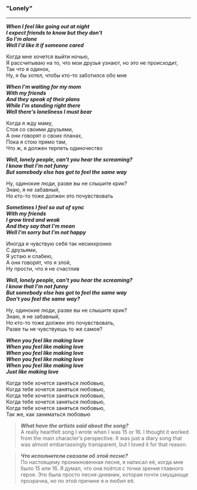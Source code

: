 ### **"Lonely"**
------------------------

**_When I feel like going out at night  
I expect friends to know but they don't  
So I'm alone  
Well I'd like it if someone cared_**  

Когда мне хочется выйти ночью,  
Я рассчитываю на то, что мои друзья узнают, но это не происходит,  
Так что я одинок,  
Ну, я бы хотел, чтобы кто-то заботился обо мне  

**_When I'm waiting for my mom  
With my friends  
And they speak of their plans  
While I'm standing right there  
Well there's loneliness I must bear_**  

Когда я жду маму,  
Стоя со своими друзьями,  
А они говорят о своих планах,  
Пока я стою прямо там,  
Что ж, я должен терпеть одиночество  

**_Well, lonely people, can't you hear the screaming?  
I know that I'm not funny  
But somebody else has got to feel the same way_**  

Ну, одинокие люди, разве вы не слышите крик?  
Знаю, я не забавный,  
Но кто-то тоже должен это почувствовать  

**_Sometimes I feel so out of sync  
With my friends  
I grow tired and weak  
And they say that I'm mean  
Well I'm sorry but I'm not happy_**  

Иногда я чувствую себя так несинхронно  
С друзьями,  
Я устаю и слабею,  
А они говорят, что я злой,  
Ну прости, что я не счастлив  

**_Well, lonely people, can't you hear the screaming?  
I know that I'm not funny  
But somebody else has got to feel the same way  
Don't you feel the same way?_**  

Ну, одинокие люди, разве вы не слышите крик?  
Знаю, я не забавный,  
Но кто-то тоже должен это почувствовать,  
Разве ты не чувствуешь то же самое?  

**_When you feel like making love  
When you feel like making love  
When you feel like making love  
When you feel like making love  
When you feel like making love  
Just like making love_**  

Когда тебе хочется заняться любовью,  
Когда тебе хочется заняться любовью,  
Когда тебе хочется заняться любовью,  
Когда тебе хочется заняться любовью,  
Когда тебе хочется заняться любовью,  
Так же, как заниматься любовью  

> **_What have the artists said about the song?_**  
A really heartfelt song I wrote when I was 15 or 16. I thought it worked from the main character’s perspective. It was just a diary song that was almost embarrassingly transparent, but I loved it for that reason.

> **_Что исполнители сказали об этой песне?_**  
 По настоящему проникновенная песня, я написал её, когда мне было 15 или 16. Я думал, что она поётся с точки зрения главного героя. Это была просто песня-дневник, которая почти смущающе прозрачна, но по этой причине я и любил её.
